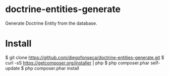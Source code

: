 doctrine-entities-generate
==========================

Generate Doctrine Entity from the database.

Install
==========================

$ git clone https://github.com/diegofonseca/doctrine-entities-generate.git
$ curl -sS https://getcomposer.org/installer | php
$ php composer.phar self-update
$ php composer.phar install
